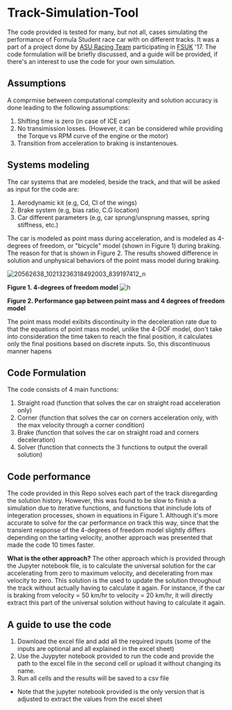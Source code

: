 # Track-Simulation-Tool
The code provided is tested for many, but not all, cases simulating the performance of Formula Student race car with on different tracks. It was a part of a project done by [ASU Racing Team](http://asuracingteam.org/) participating in [FSUK](https://www.imeche.org/events/formula-student) '17. The code formulation will be briefly discussed, and a guide will be provided, if there's an interest to use the code for your own simulation.

## Assumptions 
A comprmise between computational complexity and solution accuracy is done leading to the following assumptions:
1. Shifting time is zero (in case of ICE car)
2. No transimission losses. (However, it can be considered while providing the Torque vs RPM curve of the engine or the motor)
3. Transition from acceleration to braking is instantenoues. 

## Systems modeling 
The car systems that are modeled, beside the track, and that will be asked as input for the code are:
1. Aerodynamic kit (e.g, Cd, Cl of the wings)
2. Brake system (e.g, bias ratio, C.G location)
3. Car different parameters (e.g, car sprung/unsprung masses, spring stiffness, etc.)

The car is modeled as point mass during acceleration, and is modeled as 4-degrees of freedom, or "bicycle" model (shown in Figure 1) during braking. The reason for that is shown in Figure 2. The results showed difference in solution and unphysical behaviors of the point mass model during braking.

![20562638_10213236318492003_839197412_n](https://user-images.githubusercontent.com/27374894/34449280-58e2bd72-ecff-11e7-8a38-c0c2bafb8b99.png)

**Figure 1. 4-degrees of freedom model** 
![h](https://user-images.githubusercontent.com/27374894/34449222-c4feb692-ecfe-11e7-86e5-0e2eb2d09f72.png)

**Figure 2. Performance gap between point mass and 4 degrees of freedom model** 

The point mass model exibits discontinuity in the deceleration rate due to that the equations of point mass model, unlike the 4-DOF model, don't take into consideration the time taken to reach the final position, it calculates only the final positions based on discrete inputs. So, this discontinuous manner hapens

## Code Formulation
The code consists of 4 main functions:
1. Straight road (function that solves the car on straight road acceleration only)
2. Corner (function that solves the car on corners acceleration only, with the max velocity through a corner condition)
3. Brake (function that solves the car on straight road and corners deceleration)
4. Solver (function that connects the 3 functions to output the overall solution)

## Code performance
The code provided in this Repo solves each part of the track disregarding the solution history. However, this was found to be slow to finish a simulation due to iterative functions, and functions that ininclude lots of integeration processes, shown in equations in Figure 1. Although it's more accurate to solve for the car performance on track this way, since that the transient response of the 4-degrees of freedom model slightly differs depending on the tarting velocity, another approach was presented that made the code 10 times faster.

**What is the other approach?**
The other approach which is provided through the Jupyter notebook file, is to calculate the universal solution for the car accelerating from zero to maximum velocity, and decelerating from max velocity to zero. This solution is the used to update the solution throughout the track without actually having to calculate it again. For instance, if the car is braking from velocity = 50 km/hr to velocity = 20 km/hr, it will directly extract this part of the universal solution without having to calculate it again.

## A guide to use the code
1. Download the excel file and add all the required inputs (some of the inputs are optional and all explained in the excel sheet)
2. Use the Juypyter notebook provided to run the code and provide the path to the excel file in the second cell or upload it without changing its name.
3. Run all cells and the results will be saved to a csv file

* Note that the jupyter notebook provided is the only version that is adjusted to extract the values from the excel sheet
